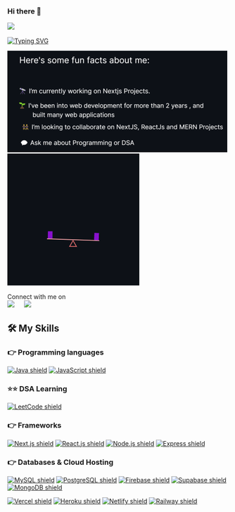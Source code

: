 ### Hi there 👋

<img src="https://profile-counter.glitch.me/KRISHNA9964//count.svg">

[![Typing SVG](https://readme-typing-svg.demolab.com?font=Architects+Daughter&size=48&pause=1000&color=F78C48&width=701&height=80&lines=Hey!++I+Am+Krishna;I+Am+A+Full+Stack+Developer;Also+A+Coding+Enthusiast;Thank+You+For+Visiting+My+Profile)](https://git.io/typing-svg)
<p>
<img src="text.png" alt="text" />
<img src="dark-gif1-300.gif" alt="gif" />
</p>

<p>Connect with me on
<br>	
<a target="_blank" href="https://www.linkedin.com/in/krishna-kudari/"><img src="https://img.shields.io/badge/-LinkedIn-0077B5?style=for-the-badge&logo=Linkedin&logoColor=white"></img></a>
&emsp;
<a target="_blank" href="mailto:Kkrishna22572@gmail.com"
><img src="https://img.shields.io/badge/-Gmail-D14836?style=for-the-badge&logo=Gmail&logoColor=white"></img></a>
&emsp;

## 🛠️ My Skills

### 👉 Programming languages
[![Java shield][java-shield]][java-url]
[![JavaScript shield][javascript-shield]][javascript-url]

### ⭐⭐ DSA Learning
[![LeetCode shield][leetcode-shield]][leetcode-url]

[leetcode-shield]: https://img.shields.io/badge/LeetCode-v1.0-pink?style=for-the-badge&logo=leetcode&logoColor=white&color=FFA116&labelColor=000000
[leetcode-url]: https://leetcode.com/krishna-kudari


### 👉 Frameworks
[![Next.js shield][nextjs-shield]][nextjs-url]
[![React.js shield][reactjs-shield]][reactjs-url]
[![Node.js shield][nodejs-shield]][nodejs-url]
[![Express shield][express-shield]][express-url]

[nodejs-shield]: https://img.shields.io/badge/Node.js-v14.18.0-pink?style=for-the-badge&logo=node.js&logoColor=white&color=339933&labelColor=000000
[nodejs-url]: https://nodejs.org/
[express-shield]: https://img.shields.io/badge/Express-v4.17.1-pink?style=for-the-badge&logo=express&logoColor=white&color=000000&labelColor=000000
[express-url]: https://expressjs.com/

### 👉 Databases & Cloud Hosting
[![MySQL shield][mysql-shield]][mysql-url]
[![PostgreSQL shield][postgresql-shield]][postgresql-url]
[![Firebase shield][firebase-shield]][firebase-url]
[![Supabase shield][supabase-shield]][supabase-url]
[![MongoDB shield][mongodb-shield]][mongodb-url]

[mysql-shield]: https://img.shields.io/badge/MySQL-v8.0-pink?style=for-the-badge&logo=mysql&logoColor=white&color=4479A1&labelColor=000000
[mysql-url]: https://www.mysql.com/
[postgresql-shield]: https://img.shields.io/badge/PostgreSQL-v14.0-pink?style=for-the-badge&logo=postgresql&logoColor=white&color=336791&labelColor=000000
[postgresql-url]: https://www.postgresql.org/
[firebase-shield]: https://img.shields.io/badge/Firebase-v9.4.0-pink?style=for-the-badge&logo=firebase&logoColor=white&color=FFCA28&labelColor=000000
[firebase-url]: https://firebase.google.com/
[supabase-shield]: https://img.shields.io/badge/Supabase-v1.23.3-pink?style=for-the-badge&logo=supabase&logoColor=white&color=003CFF&labelColor=000000
[supabase-url]: https://supabase.io/
[mongodb-shield]: https://img.shields.io/badge/MongoDB-v5.0-pink?style=for-the-badge&logo=mongodb&logoColor=white&color=47A248&labelColor=000000
[mongodb-url]: https://www.mongodb.com/

[![Vercel shield][vercel-shield]][vercel-url]
[![Heroku shield][heroku-shield]][heroku-url]
[![Netlify shield][netlify-shield]][netlify-url]
[![Railway shield][railway-shield]][railway-url]

[vercel-shield]: https://img.shields.io/badge/Vercel-v21.1.0-pink?style=for-the-badge&logo=vercel&logoColor=white&color=000000&labelColor=000000
[vercel-url]: https://vercel.com/
[heroku-shield]: https://img.shields.io/badge/Heroku-v20.1.6-pink?style=for-the-badge&logo=heroku&logoColor=white&color=430098&labelColor=000000
[heroku-url]: https://www.heroku.com/
[netlify-shield]: https://img.shields.io/badge/Netlify-v8.0.0-pink?style=for-the-badge&logo=netlify&logoColor=white&color=00C7B7&labelColor=000000
[netlify-url]: https://www.netlify.com/
[railway-shield]: https://img.shields.io/badge/Railway-v1.1.0-pink?style=for-the-badge&logo=railway&logoColor=white&color=000000&labelColor=000000
[railway-url]: https://railway.app/


<br/>

<!-- MArkdown Links  -->
[c++-shield]: https://img.shields.io/badge/C++-v17-pink?style=for-the-badge&logo=c%2B%2B&logoColor=white&color=00599C&labelColor=000000
[c++-url]: https://www.cplusplus.com/
[javascript-shield]: https://img.shields.io/badge/JavaScript-ES6-pink?style=for-the-badge&logo=javascript&logoColor=white&color=F7DF1E&labelColor=000000
[javascript-url]: https://developer.mozilla.org/en-US/docs/Web/JavaScript
[java-shield]: https://img.shields.io/badge/Java-v17-pink?style=for-the-badge&logo=java&logoColor=white&color=007396&labelColor=000000
[java-url]: https://www.java.com/

[nextjs-shield]: https://img.shields.io/badge/Next.js-v12.0.7-pink?style=for-the-badge&logo=next.js&logoColor=white&color=000000&labelColor=000000
[nextjs-url]: https://nextjs.org/
[reactjs-shield]: https://img.shields.io/badge/React.js-v17.0.2-pink?style=for-the-badge&logo=react&logoColor=white&color=61DAFB&labelColor=000000
[reactjs-url]: https://reactjs.org/
